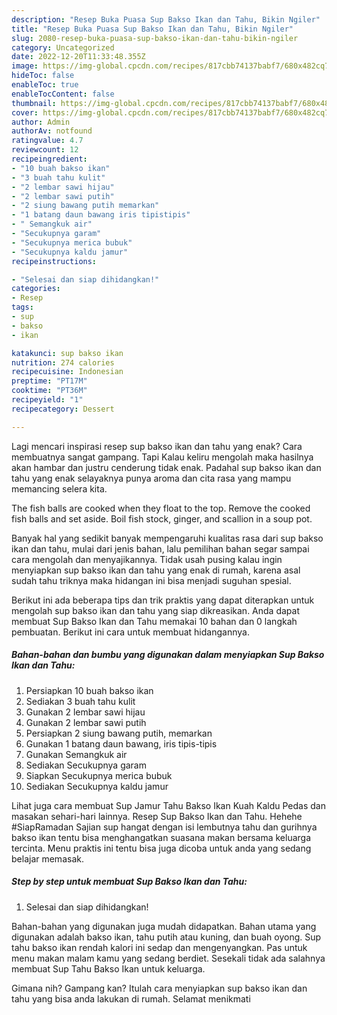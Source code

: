 ```yaml
---
description: "Resep Buka Puasa Sup Bakso Ikan dan Tahu, Bikin Ngiler"
title: "Resep Buka Puasa Sup Bakso Ikan dan Tahu, Bikin Ngiler"
slug: 2080-resep-buka-puasa-sup-bakso-ikan-dan-tahu-bikin-ngiler
category: Uncategorized
date: 2022-12-20T11:33:48.355Z
image: https://img-global.cpcdn.com/recipes/817cbb74137babf7/680x482cq70/sup-bakso-ikan-dan-tahu-foto-resep-utama.jpg
hideToc: false
enableToc: true
enableTocContent: false
thumbnail: https://img-global.cpcdn.com/recipes/817cbb74137babf7/680x482cq70/sup-bakso-ikan-dan-tahu-foto-resep-utama.jpg
cover: https://img-global.cpcdn.com/recipes/817cbb74137babf7/680x482cq70/sup-bakso-ikan-dan-tahu-foto-resep-utama.jpg
author: Admin
authorAv: notfound
ratingvalue: 4.7
reviewcount: 12
recipeingredient:
- "10 buah bakso ikan"
- "3 buah tahu kulit"
- "2 lembar sawi hijau"
- "2 lembar sawi putih"
- "2 siung bawang putih memarkan"
- "1 batang daun bawang iris tipistipis"
- " Semangkuk air"
- "Secukupnya garam"
- "Secukupnya merica bubuk"
- "Secukupnya kaldu jamur"
recipeinstructions:

- "Selesai dan siap dihidangkan!"
categories:
- Resep
tags:
- sup
- bakso
- ikan

katakunci: sup bakso ikan 
nutrition: 274 calories
recipecuisine: Indonesian
preptime: "PT17M"
cooktime: "PT36M"
recipeyield: "1"
recipecategory: Dessert

---
```



Lagi mencari inspirasi resep sup bakso ikan dan tahu yang enak? Cara membuatnya sangat gampang. Tapi Kalau keliru mengolah maka hasilnya akan hambar dan justru cenderung tidak enak. Padahal sup bakso ikan dan tahu yang enak selayaknya punya aroma dan cita rasa yang mampu memancing selera kita.


The fish balls are cooked when they float to the top. Remove the cooked fish balls and set aside. Boil fish stock, ginger, and scallion in a soup pot.

Banyak hal yang sedikit banyak mempengaruhi kualitas rasa dari sup bakso ikan dan tahu, mulai dari jenis bahan, lalu pemilihan bahan segar sampai cara mengolah dan menyajikannya. Tidak usah pusing kalau ingin menyiapkan sup bakso ikan dan tahu yang enak di rumah, karena asal sudah tahu triknya maka hidangan ini bisa menjadi suguhan spesial.


Berikut ini ada beberapa tips dan trik praktis yang dapat diterapkan untuk mengolah sup bakso ikan dan tahu yang siap dikreasikan. Anda dapat membuat Sup Bakso Ikan dan Tahu memakai 10 bahan dan 0 langkah pembuatan. Berikut ini cara untuk membuat hidangannya.

<!--inarticleads1-->

##### Bahan-bahan dan bumbu yang digunakan dalam menyiapkan Sup Bakso Ikan dan Tahu:

1. Persiapkan 10 buah bakso ikan
1. Sediakan 3 buah tahu kulit
1. Gunakan 2 lembar sawi hijau
1. Gunakan 2 lembar sawi putih
1. Persiapkan 2 siung bawang putih, memarkan
1. Gunakan 1 batang daun bawang, iris tipis-tipis
1. Gunakan  Semangkuk air
1. Sediakan Secukupnya garam
1. Siapkan Secukupnya merica bubuk
1. Sediakan Secukupnya kaldu jamur


Lihat juga cara membuat Sup Jamur Tahu Bakso Ikan Kuah Kaldu Pedas dan masakan sehari-hari lainnya. Resep Sup Bakso Ikan dan Tahu. Hehehe #SiapRamadan Sajian sup hangat dengan isi lembutnya tahu dan gurihnya bakso ikan tentu bisa menghangatkan suasana makan bersama keluarga tercinta. Menu praktis ini tentu bisa juga dicoba untuk anda yang sedang belajar memasak. 

<!--inarticleads2-->

##### Step by step untuk membuat Sup Bakso Ikan dan Tahu:


1. Selesai dan siap dihidangkan!

Bahan-bahan yang digunakan juga mudah didapatkan. Bahan utama yang digunakan adalah bakso ikan, tahu putih atau kuning, dan buah oyong. Sup tahu bakso ikan rendah kalori ini sedap dan mengenyangkan. Pas untuk menu makan malam kamu yang sedang berdiet. Sesekali tidak ada salahnya membuat Sup Tahu Bakso Ikan untuk keluarga. 

Gimana nih? Gampang kan? Itulah cara menyiapkan sup bakso ikan dan tahu yang bisa anda lakukan di rumah. Selamat menikmati
